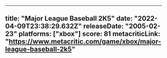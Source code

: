 
---
title: "Major League Baseball 2K5"
date: "2022-04-09T23:38:29.632Z"
releaseDate: "2005-02-23"
platforms: ["xbox"]
score: 81
metacriticLink: "https://www.metacritic.com/game/xbox/major-league-baseball-2k5"
---
